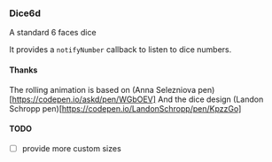 ### Dice6d

A standard 6 faces dice

It provides a `notifyNumber` callback to listen to dice numbers.


#### Thanks

The rolling animation is based on (Anna Selezniova pen)[https://codepen.io/askd/pen/WGbOEV]
And the dice design (Landon Schropp pen)[https://codepen.io/LandonSchropp/pen/KpzzGo]


#### TODO

- [ ] provide more custom sizes